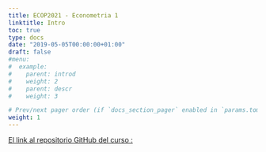 ```yaml
---
title: ECOP2021 - Econometria 1
linktitle: Intro
toc: true
type: docs
date: "2019-05-05T00:00:00+01:00"
draft: false
#menu:
#  example:
#    parent: introd
#    weight: 2
#    parent: descr
#    weight: 3

# Prev/next pager order (if `docs_section_pager` enabled in `params.toml`)
weight: 1
---
```


[El link al repositorio GitHub del curso :](https://github.com/lfsanche/ECOG2046)
